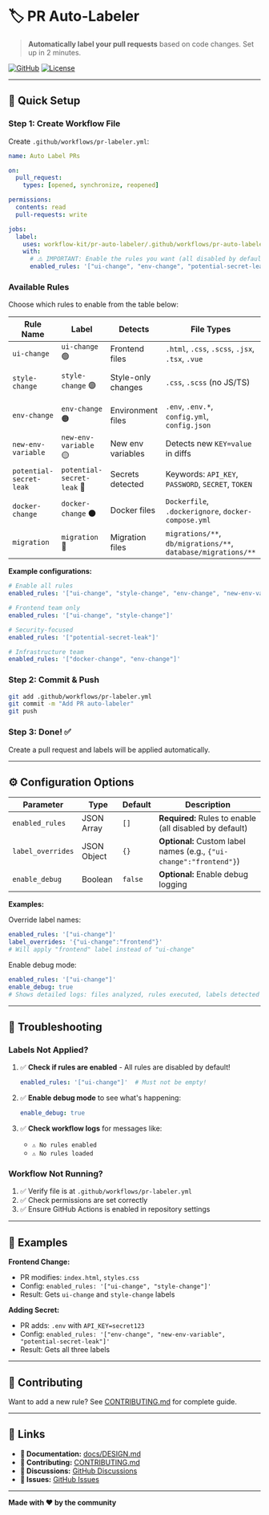 # 🏷️ PR Auto-Labeler

> **Automatically label your pull requests** based on code changes. Set up in 2 minutes.

[![GitHub](https://img.shields.io/badge/GitHub-workflow--kit%2Fpr--auto--labeler-blue?logo=github)](https://github.com/workflow-kit/pr-auto-labeler)
[![License](https://img.shields.io/badge/license-MIT-green.svg)](LICENSE)

---

## 🚀 Quick Setup

### Step 1: Create Workflow File

Create `.github/workflows/pr-labeler.yml`:

```yaml
name: Auto Label PRs

on:
  pull_request:
    types: [opened, synchronize, reopened]

permissions:
  contents: read
  pull-requests: write

jobs:
  label:
    uses: workflow-kit/pr-auto-labeler/.github/workflows/pr-auto-labeler.yml@main
    with:
      # ⚠️ IMPORTANT: Enable the rules you want (all disabled by default)
      enabled_rules: '["ui-change", "env-change", "potential-secret-leak"]'
```

### Available Rules

Choose which rules to enable from the table below:

| Rule Name | Label | Detects | File Types | Use Case |
|-----------|-------|---------|------------|----------|
| `ui-change` | `ui-change` 🟢 | Frontend files | `.html`, `.css`, `.scss`, `.jsx`, `.tsx`, `.vue` | Track UI changes |
| `style-change` | `style-change` 🟣 | Style-only changes | `.css`, `.scss` (no JS/TS) | Identify cosmetic changes |
| `env-change` | `env-change` 🟠 | Environment files | `.env`, `.env.*`, `config.yml`, `config.json` | Track config changes |
| `new-env-variable` | `new-env-variable` 🟡 | New env variables | Detects new `KEY=value` in diffs | Flag new config |
| `potential-secret-leak` | `potential-secret-leak` 🔴 | Secrets detected | Keywords: `API_KEY`, `PASSWORD`, `SECRET`, `TOKEN` | Security review |
| `docker-change` | `docker-change` ⚫ | Docker files | `Dockerfile`, `.dockerignore`, `docker-compose.yml` | Track Docker config |
| `migration` | `migration` 🔵 | Migration files | `migrations/**`, `db/migrations/**`, `database/migrations/**` | Track DB migrations |

**Example configurations:**
```yaml
# Enable all rules
enabled_rules: '["ui-change", "style-change", "env-change", "new-env-variable", "potential-secret-leak", "docker-change"]'

# Frontend team only
enabled_rules: '["ui-change", "style-change"]'

# Security-focused
enabled_rules: '["potential-secret-leak"]'

# Infrastructure team
enabled_rules: '["docker-change", "env-change"]'
```

### Step 2: Commit & Push

```bash
git add .github/workflows/pr-labeler.yml
git commit -m "Add PR auto-labeler"
git push
```

### Step 3: Done! ✅

Create a pull request and labels will be applied automatically.

---

## ⚙️ Configuration Options

| Parameter | Type | Default | Description |
|-----------|------|---------|-------------|
| `enabled_rules` | JSON Array | `[]` | **Required:** Rules to enable (all disabled by default) |
| `label_overrides` | JSON Object | `{}` | **Optional:** Custom label names (e.g., `{"ui-change":"frontend"}`) |
| `enable_debug` | Boolean | `false` | **Optional:** Enable debug logging |

**Examples:**

Override label names:
```yaml
enabled_rules: '["ui-change"]'
label_overrides: '{"ui-change":"frontend"}'
# Will apply "frontend" label instead of "ui-change"
```

Enable debug mode:
```yaml
enabled_rules: '["ui-change"]'
enable_debug: true
# Shows detailed logs: files analyzed, rules executed, labels detected
```

---

## 🐛 Troubleshooting

### Labels Not Applied?

1. ✅ **Check if rules are enabled** - All rules are disabled by default!
   ```yaml
   enabled_rules: '["ui-change"]'  # Must not be empty!
   ```

2. ✅ **Enable debug mode** to see what's happening:
   ```yaml
   enable_debug: true
   ```

3. ✅ **Check workflow logs** for messages like:
   - `⚠️ No rules enabled`
   - `⚠️ No rules loaded`

### Workflow Not Running?

1. ✅ Verify file is at `.github/workflows/pr-labeler.yml`
2. ✅ Check permissions are set correctly
3. ✅ Ensure GitHub Actions is enabled in repository settings

---

## 📝 Examples

**Frontend Change:**
- PR modifies: `index.html`, `styles.css`
- Config: `enabled_rules: '["ui-change", "style-change"]'`
- Result: Gets `ui-change` and `style-change` labels

**Adding Secret:**
- PR adds: `.env` with `API_KEY=secret123`
- Config: `enabled_rules: '["env-change", "new-env-variable", "potential-secret-leak"]'`
- Result: Gets all three labels

---

## 🤝 Contributing

Want to add a new rule? See [CONTRIBUTING.md](CONTRIBUTING.md) for complete guide.

---

## 🔗 Links

- **📖 Documentation:** [docs/DESIGN.md](docs/DESIGN.md)
- **🤝 Contributing:** [CONTRIBUTING.md](CONTRIBUTING.md)
- **💬 Discussions:** [GitHub Discussions](https://github.com/workflow-kit/pr-auto-labeler/discussions)
- **🐛 Issues:** [GitHub Issues](https://github.com/workflow-kit/pr-auto-labeler/issues)

---

**Made with ❤️ by the community**
